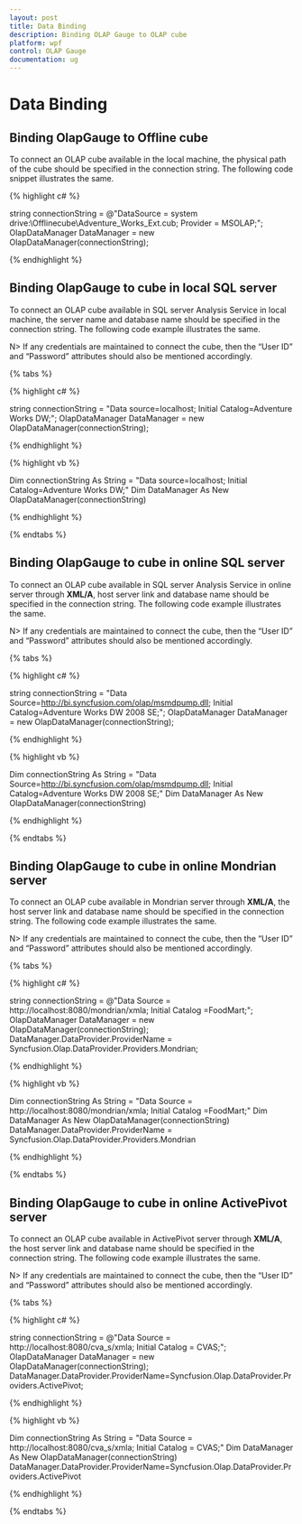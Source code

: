 ```yaml
---
layout: post
title: Data Binding
description: Binding OLAP Gauge to OLAP cube
platform: wpf
control: OLAP Gauge
documentation: ug
---
```


# Data Binding

## Binding OlapGauge to Offline cube

To connect an OLAP cube available in the local machine, the physical path of the cube should be specified in the connection string. The following code snippet illustrates the same.

{% highlight c# %}

string connectionString = @"DataSource = system drive:\Offlinecube\Adventure_Works_Ext.cub; Provider = MSOLAP;";
OlapDataManager DataManager = new OlapDataManager(connectionString);

{% endhighlight %}

## Binding OlapGauge to cube in local SQL server

To connect an OLAP cube available in SQL server Analysis Service in local machine, the server name and database name should be specified in the connection string. The following code example illustrates the same.

N> If any credentials are maintained to connect the cube, then the “User ID” and “Password” attributes should also be mentioned accordingly.

{% tabs %}

{% highlight c# %}

string connectionString = "Data source=localhost; Initial Catalog=Adventure Works DW;";
OlapDataManager DataManager = new OlapDataManager(connectionString);

{% endhighlight %}

{% highlight vb %}

Dim connectionString As String = "Data source=localhost; Initial Catalog=Adventure Works DW;"
Dim DataManager As New OlapDataManager(connectionString)

{% endhighlight %}

{% endtabs %}

## Binding OlapGauge to cube in online SQL server

To connect an OLAP cube available in SQL server Analysis Service in online server through **XML/A**, host server link and database name should be specified in the connection string. The following code example illustrates the same.

N> If any credentials are maintained to connect the cube, then the “User ID” and “Password” attributes should also be mentioned accordingly.

{% tabs %}

{% highlight c# %}

string connectionString = "Data Source=http://bi.syncfusion.com/olap/msmdpump.dll; Initial Catalog=Adventure Works DW 2008 SE;";
OlapDataManager DataManager = new OlapDataManager(connectionString);

{% endhighlight %}

{% highlight vb %}

Dim connectionString As String = "Data Source=http://bi.syncfusion.com/olap/msmdpump.dll; Initial Catalog=Adventure Works DW 2008 SE;"
Dim DataManager As New OlapDataManager(connectionString)

{% endhighlight %}

{% endtabs %}

## Binding OlapGauge to cube in online Mondrian server

To connect an OLAP cube available in Mondrian server through **XML/A**, the host server link and database name should be specified in the connection string. The following code example illustrates the same.

N> If any credentials are maintained to connect the cube, then the “User ID” and “Password” attributes should also be mentioned accordingly.

{% tabs %}

{% highlight c# %}

string connectionString = @"Data Source = http://localhost:8080/mondrian/xmla; Initial Catalog =FoodMart;";
OlapDataManager DataManager = new OlapDataManager(connectionString);
DataManager.DataProvider.ProviderName = Syncfusion.Olap.DataProvider.Providers.Mondrian;

{% endhighlight %}

{% highlight vb %}

Dim connectionString As String = "Data Source = http://localhost:8080/mondrian/xmla; Initial Catalog =FoodMart;"
Dim DataManager As New OlapDataManager(connectionString)
DataManager.DataProvider.ProviderName = Syncfusion.Olap.DataProvider.Providers.Mondrian

{% endhighlight %}

{% endtabs %}

## Binding OlapGauge to cube in online ActivePivot server

To connect an OLAP cube available in ActivePivot server through **XML/A**, the host server link and database name should be specified in the connection string. The following code example illustrates the same.

N> If any credentials are maintained to connect the cube, then the “User ID” and “Password” attributes should also be mentioned accordingly.

{% tabs %}

{% highlight c# %}

string connectionString = @"Data Source = http://localhost:8080/cva_s/xmla; Initial Catalog = CVAS;";
OlapDataManager DataManager = new OlapDataManager(connectionString);
DataManager.DataProvider.ProviderName=Syncfusion.Olap.DataProvider.Providers.ActivePivot;

{% endhighlight %}

{% highlight vb %}

Dim connectionString As String = "Data Source = http://localhost:8080/cva_s/xmla; Initial Catalog = CVAS;"
Dim DataManager As New OlapDataManager(connectionString)
DataManager.DataProvider.ProviderName=Syncfusion.Olap.DataProvider.Providers.ActivePivot

{% endhighlight %}

{% endtabs %}